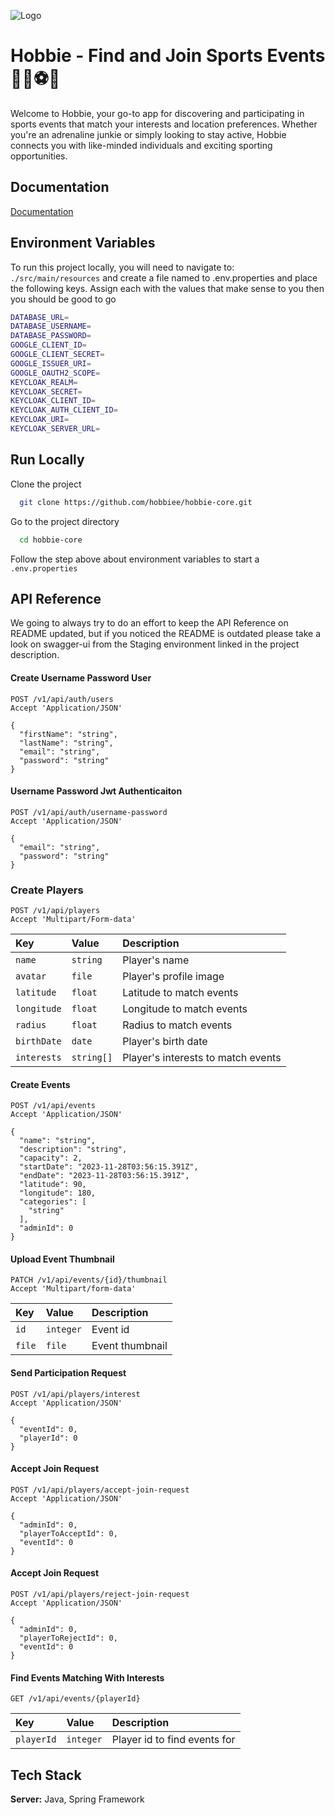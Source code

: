 
![Logo](https://hobbie.s3.amazonaws.com/hobbie-logo.png)


# Hobbie - Find and Join Sports Events 🏃‍♂️⚽🎾

Welcome to Hobbie, your go-to app for discovering and participating in sports events that match your interests and location preferences. Whether you're an adrenaline junkie or simply looking to stay active, Hobbie connects you with like-minded individuals and exciting sporting opportunities.


## Documentation

[Documentation](https://hobbie.notion.site/Hobbie-Docs-Modeling-956d9fcfdb224447ae0effa20c246203?pvs=4)


## Environment Variables

To run this project locally, you will need to navigate to: `./src/main/resources` and create a file named to .env.properties and place the following keys. Assign each with the values that make sense to you then you should be good to go

```bash
DATABASE_URL=
DATABASE_USERNAME=
DATABASE_PASSWORD=
GOOGLE_CLIENT_ID=
GOOGLE_CLIENT_SECRET=
GOOGLE_ISSUER_URI=
GOOGLE_OAUTH2_SCOPE=
KEYCLOAK_REALM=
KEYCLOAK_SECRET=
KEYCLOAK_CLIENT_ID=
KEYCLOAK_AUTH_CLIENT_ID=
KEYCLOAK_URI=
KEYCLOAK_SERVER_URL=
```


## Run Locally

Clone the project

```bash
  git clone https://github.com/hobbiee/hobbie-core.git
```

Go to the project directory

```bash
  cd hobbie-core
```

Follow the step above about environment variables to start a `.env.properties`

## API Reference

We going to always try to do an effort to keep the API Reference on README updated, but if you noticed the README is outdated please take a look on swagger-ui from the Staging environment linked in the project description.

#### Create Username Password User

```http
POST /v1/api/auth/users
Accept 'Application/JSON'
```

```http
{
  "firstName": "string",
  "lastName": "string",
  "email": "string",
  "password": "string"
}
```

#### Username Password Jwt Authenticaiton

```http
POST /v1/api/auth/username-password
Accept 'Application/JSON'
```

```http
{
  "email": "string",
  "password": "string"
}
```

### Create Players

```http
POST /v1/api/players
Accept 'Multipart/Form-data'
```

| Key | Value         | Description |
| :-------- | :-------| :---------- |
| `name`  | `string`  | Player's name |
| `avatar`| `file`    | Player's profile image |
| `latitude`  | `float`  | Latitude to match events |
| `longitude`| `float`    | Longitude to match events |
| `radius`  | `float`  | Radius to match events |
| `birthDate`| `date`    | Player's birth date |
| `interests`| `string[]`    | Player's interests to match events |



#### Create Events

```http
POST /v1/api/events
Accept 'Application/JSON'
```

```http
{
  "name": "string",
  "description": "string",
  "capacity": 2,
  "startDate": "2023-11-28T03:56:15.391Z",
  "endDate": "2023-11-28T03:56:15.391Z",
  "latitude": 90,
  "longitude": 180,
  "categories": [
    "string"
  ],
  "adminId": 0
}
```

#### Upload Event Thumbnail

```http
PATCH /v1/api/events/{id}/thumbnail
Accept 'Multipart/form-data'
```
| Key | Value         | Description |
| :-------- | :-------| :---------- |
| `id`  | `integer`  | Event id |
| `file`| `file`    | Event thumbnail |

#### Send Participation Request

```http
POST /v1/api/players/interest
Accept 'Application/JSON'
```

```http
{
  "eventId": 0,
  "playerId": 0
}
```

#### Accept Join Request

```http
POST /v1/api/players/accept-join-request
Accept 'Application/JSON'
```

```http
{
  "adminId": 0,
  "playerToAcceptId": 0,
  "eventId": 0
}
```

#### Accept Join Request

```http
POST /v1/api/players/reject-join-request
Accept 'Application/JSON'
```

```http
{
  "adminId": 0,
  "playerToRejectId": 0,
  "eventId": 0
}
```


#### Find Events Matching With Interests

```http
GET /v1/api/events/{playerId}
```

| Key         | Value       | Description                     |
| :--------   | :-------    | :-------------------------------|
| `playerId`  | `integer`   | Player id to find events for    |

## Tech Stack

**Server:** Java, Spring Framework

